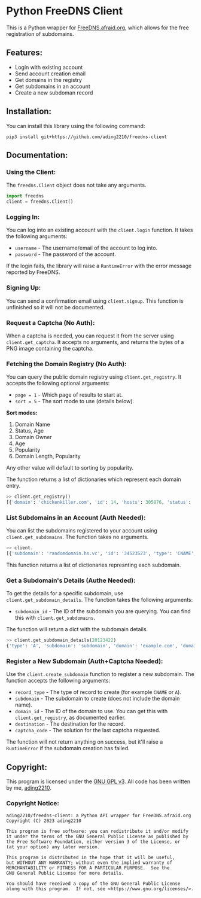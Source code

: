 # Python FreeDNS Client

This is a Python wrapper for [FreeDNS.afraid.org](https://freedns.afraid.org), which allows for the free registration of subdomains.

## Features:
- Login with existing account
- Send account creation email
- Get domains in the registry
- Get subdomains in an account
- Create a new subdoman record

## Installation:
You can install this library using the following command: 
```
pip3 install git+https://github.com/ading2210/freedns-client
```

## Documentation:

### Using the Client:
The `freedns.Client` object does not take any arguments.

```python
import freedns
client = freedns.Client()
```

### Logging In:
You can log into an existing account with the `client.login` function. It takes the following arguments:
- `username` - The username/email of the account to log into.
- `password` - The password of the account.

If the login fails, the library will raise a `RuntimeError` with the error message reported by FreeDNS.

### Signing Up:
You can send a confirmation email using `client.signup`. This function is unfinished so it will not be documented.

### Request a Captcha (No Auth):
When a captcha is needed, you can request it from the server using `client.get_captcha`. It accepts no arguments, and returns the bytes of a PNG image containing the captcha.

### Fetching the Domain Registry (No Auth):
You can query the public domain registry using `client.get_registry`. It accepts the following optional arguments:
- `page = 1` - Which page of results to start at.
- `sort = 5` - The sort mode to use (details below).

**Sort modes:**
1. Domain Name
2. Status, Age
3. Domain Owner
4. Age
5. Popularity
6. Domain Length, Popularity

Any other value will default to sorting by popularity.

The function returns a list of dictionaries which represent each domain entry.

```python
>> client.get_registry()
[{'domain': 'chickenkiller.com', 'id': 14, 'hosts': 305876, 'status': 'public', 'owner_name': 'josh', 'owner_id': 1, 'age': 8293, 'created': '01/02/2001'}, ...]
```

### List Subdomains in an Account (Auth Needed):
You can list the subdomains registered to your account using `client.get_subdomains`. The function takes no arguments.

```python
>> client.
[{'subdomain': 'randomdomain.hs.vc', 'id': '34523523', 'type': 'CNAME', 'destination': 'example.com'}, ...]
```

This function returns a list of dictionaries represnting each subdomain.

### Get a Subdomain's Details (Authe Needed):
To get the details for a specific subdomain, use `client.get_subdomain_details`. The function takes the following arguments:
- `subdomain_id` - The ID of the subdomain you are querying. You can find this with `client.get_subdomains`.

The function will return a dict with the subdomain details.

```python
>> client.get_subdomain_details(20123422)
{'type': 'A', 'subdomain': 'subdomain', 'domain': 'example.com', 'domain_id': 435322, 'destination': '1.1.1.1', 'wildcard': False}
```

### Register a New Subdomain (Auth+Captcha Needed):
Use the `client.create_subdomain` function to register a new subdomain. The function accepts the following arguments:
- `record_type` - The type of record to create (for example `CNAME` or `A`).
- `subdomain` - The subdomain to create (does not include the domain name).
- `domain_id` - The ID of the domain to use. You can get this with `client.get_registry`, as documented earlier.
- `destination` - The destination for the record. 
- `captcha_code` - The solution for the last captcha requested.

The function will not return anything on success, but it'll raise a `RuntimeError` if the subdomain creation has failed.

## Copyright: 
This program is licensed under the [GNU GPL v3](https://www.gnu.org/licenses/gpl-3.0.txt). All code has been written by me, [ading2210](https://github.com/ading2210).

### Copyright Notice:
```
ading2210/freedns-client: a Python API wrapper for FreeDNS.afraid.org
Copyright (C) 2023 ading2210

This program is free software: you can redistribute it and/or modify
it under the terms of the GNU General Public License as published by
the Free Software Foundation, either version 3 of the License, or
(at your option) any later version.

This program is distributed in the hope that it will be useful,
but WITHOUT ANY WARRANTY; without even the implied warranty of
MERCHANTABILITY or FITNESS FOR A PARTICULAR PURPOSE.  See the
GNU General Public License for more details.

You should have received a copy of the GNU General Public License
along with this program.  If not, see <https://www.gnu.org/licenses/>.
```